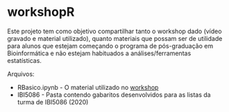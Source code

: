 # workshopR

Este projeto tem como objetivo compartilhar tanto o workshop dado (vídeo gravado e material utilizado), quanto materiais que possam ser de utilidade para alunos que estejam começando o programa de pós-graduação em Bioinformática e não estejam habituados a análises/ferramentas estatísticas.

Arquivos:

* RBasico.ipynb - O material utilizado no [workshop](https://drive.google.com/file/d/1gNQuzAwt1kWhqHgzGiIXmPZzWNaDc2_9/view?usp=sharing)
* IBI5086 - Pasta contendo gabaritos desenvolvidos para as listas da turma de IBI5086 (2020)
